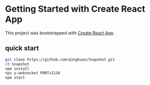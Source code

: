 # Getting Started with Create React App

This project was bootstrapped with [Create React App](https://github.com/facebook/create-react-app).
## quick start
``` bash
git clone https://github.com/q1nghuan/Snapshot.git
cd Snapshot
npm install
npx y-websocket PORT=1234
npm start
```
